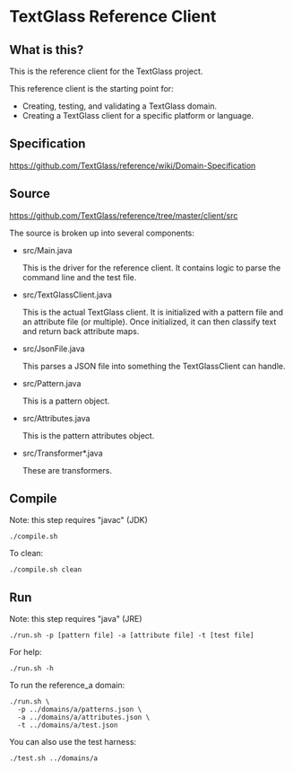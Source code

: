 TextGlass Reference Client
==========================

What is this?
-------------

This is the reference client for the TextGlass project.

This reference client is the starting point for:

 * Creating, testing, and validating a TextGlass domain.
 * Creating a TextGlass client for a specific platform or language.


Specification
-------------

https://github.com/TextGlass/reference/wiki/Domain-Specification


Source
------

https://github.com/TextGlass/reference/tree/master/client/src

The source is broken up into several components:

 * src/Main.java

   This is the driver for the reference client. It contains logic to parse
   the command line and the test file.

 * src/TextGlassClient.java

   This is the actual TextGlass client. It is initialized with a pattern file
   and an attribute file (or multiple). Once initialized, it can then classify
   text and return back attribute maps.

 * src/JsonFile.java

   This parses a JSON file into something the TextGlassClient can handle.

 * src/Pattern.java

   This is a pattern object.

 * src/Attributes.java

   This is the pattern attributes object.

 * src/Transformer\*.java

   These are transformers.


Compile
-------

Note: this step requires "javac" (JDK)

```
./compile.sh
```

To clean:

```
./compile.sh clean
```


Run
---

Note: this step requires "java" (JRE)

```
./run.sh -p [pattern file] -a [attribute file] -t [test file]
```

For help:

```
./run.sh -h
```

To run the reference_a domain:

```
./run.sh \
  -p ../domains/a/patterns.json \
  -a ../domains/a/attributes.json \
  -t ../domains/a/test.json
```

You can also use the test harness:

```
./test.sh ../domains/a
```

